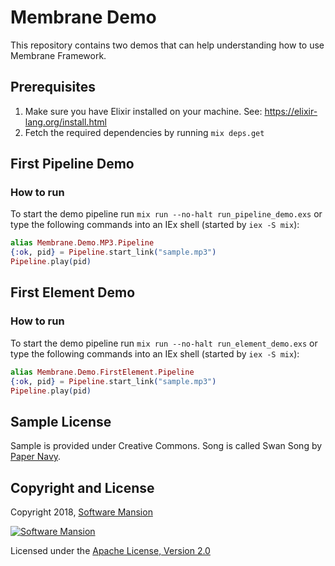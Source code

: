 # Membrane Demo

This repository contains two demos that can help understanding how to use Membrane Framework.

## Prerequisites

1. Make sure you have Elixir installed on your machine. See: https://elixir-lang.org/install.html
1. Fetch the required dependencies by running `mix deps.get`

## First Pipeline Demo

### How to run

To start the demo pipeline run `mix run --no-halt run_pipeline_demo.exs` or type the following commands into an IEx shell (started by `iex -S mix`):

```elixir
alias Membrane.Demo.MP3.Pipeline
{:ok, pid} = Pipeline.start_link("sample.mp3")
Pipeline.play(pid)
```

## First Element Demo

### How to run

To start the demo pipeline run `mix run --no-halt run_element_demo.exs` or type the following commands into an IEx shell (started by `iex -S mix`):


```elixir
alias Membrane.Demo.FirstElement.Pipeline
{:ok, pid} = Pipeline.start_link("sample.mp3")
Pipeline.play(pid)
```

## Sample License

Sample is provided under Creative Commons. Song is called Swan Song by [Paper Navy](https://papernavy.bandcamp.com/album/all-grown-up).

## Copyright and License

Copyright 2018, [Software Mansion](https://swmansion.com/?utm_source=git&utm_medium=readme&utm_campaign=membrane)

[![Software Mansion](https://membraneframework.github.io/static/logo/swm_logo_readme.png)](https://swmansion.com/?utm_source=git&utm_medium=readme&utm_campaign=membrane)

Licensed under the [Apache License, Version 2.0](LICENSE)
